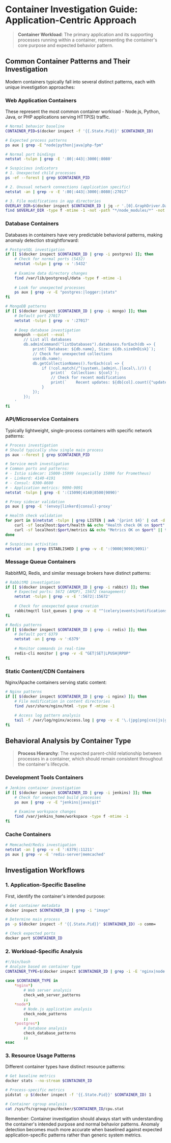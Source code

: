 # Container Investigation Guide: Application-Centric Approach

> **Container Workload**: The primary application and its supporting processes running within a container, representing the container's core purpose and expected behavior pattern.

## Common Container Patterns and Their Investigation

Modern containers typically fall into several distinct patterns, each with unique investigation approaches:

### Web Application Containers

These represent the most common container workload - Node.js, Python, Java, or PHP applications serving HTTP(S) traffic.

```bash
# Normal behavior baseline
CONTAINER_PID=$(docker inspect -f '{{.State.Pid}}' $CONTAINER_ID)

# Expected process patterns
ps aux | grep -E "node|python|java|php-fpm"

# Normal port bindings
netstat -tulpn | grep -E ':80|:443|:3000|:8080'

# Suspicious indicators
# 1. Unexpected child processes
ps -ef --forest | grep $CONTAINER_PID

# 2. Unusual network connections (application specific)
netstat -an | grep -v -E ':80|:443|:3000|:8080|:27017'

# 3. File modifications in app directories
OVERLAY_DIR=$(docker inspect $CONTAINER_ID | jq -r '.[0].GraphDriver.Data.MergedDir')
find $OVERLAY_DIR -type f -mtime -1 -not -path "*/node_modules/*" -not -path "*/logs/*"
```

### Database Containers

Databases in containers have very predictable behavioral patterns, making anomaly detection straightforward:

```bash
# PostgreSQL investigation
if [[ $(docker inspect $CONTAINER_ID | grep -i postgres) ]]; then
    # Check for normal ports (5432)
    netstat -tulpn | grep -v ':5432'
    
    # Examine data directory changes
    find /var/lib/postgresql/data -type f -mtime -1
    
    # Look for unexpected processes
    ps aux | grep -v -E "postgres:|logger:|stats"
fi

# MongoDB patterns
if [[ $(docker inspect $CONTAINER_ID | grep -i mongo) ]]; then
    # Default port 27017
    netstat -tulpn | grep -v ':27017'
    
    # Deep database investigation
    mongosh --quiet --eval '
        // List all databases
        db.adminCommand("listDatabases").databases.forEach(db => {
            print(`Database: ${db.name}, Size: ${db.sizeOnDisk}`);
            // Check for unexpected collections
            use(db.name);
            db.getCollectionNames().forEach(col => {
                if (!col.match(/^(system\.|admin\.|local\.)/)) {
                    print(`  Collection: ${col}`);
                    // Check for recent modifications
                    print(`    Recent updates: ${db[col].count({"updateTime": {$gt: new Date(Date.now() - 3600000)}})}`)
                }
            });
        });
    '
fi
```

### API/Microservice Containers

Typically lightweight, single-process containers with specific network patterns:

```bash
# Process investigation
# Should typically show single main process
ps aux --forest | grep $CONTAINER_PID

# Service mesh investigation
# Common ports and patterns:
# - Istio sidecar: 15000-15999 (especially 15090 for Prometheus)
# - Linkerd: 4140-4191
# - Consul: 8300-8600
# - Application metrics: 9090-9091
netstat -tulpn | grep -E ':(15090|4140|8500|9090)'

# Proxy sidecar validation
ps aux | grep -E '(envoy|linkerd|consul)-proxy'

# Health check validation
for port in $(netstat -tulpn | grep LISTEN | awk '{print $4}' | cut -d: -f2); do
    curl -sf localhost:$port/health && echo "Health check OK on $port" || true
    curl -sf localhost:$port/metrics && echo "Metrics OK on $port" || true
done

# Suspicious activities
netstat -an | grep ESTABLISHED | grep -v -E ':(9000|9090|9091)'
```

### Message Queue Containers

RabbitMQ, Redis, and similar message brokers have distinct patterns:

```bash
# RabbitMQ investigation
if [[ $(docker inspect $CONTAINER_ID | grep -i rabbit) ]]; then
    # Expected ports: 5672 (AMQP), 15672 (management)
    netstat -tulpn | grep -v -E ':5672|:15672'
    
    # Check for unexpected queue creation
    rabbitmqctl list_queues | grep -v -E "^(celery|events|notifications)"
fi

# Redis patterns
if [[ $(docker inspect $CONTAINER_ID | grep -i redis) ]]; then
    # Default port 6379
    netstat -an | grep -v ':6379'
    
    # Monitor commands in real-time
    redis-cli monitor | grep -v -E "GET|SET|LPUSH|RPOP"
fi
```

### Static Content/CDN Containers

Nginx/Apache containers serving static content:

```bash
# Nginx patterns
if [[ $(docker inspect $CONTAINER_ID | grep -i nginx) ]]; then
    # File modification in content directories
    find /usr/share/nginx/html -type f -mtime -1
    
    # Access log pattern analysis
    tail -f /var/log/nginx/access.log | grep -v -E '\.(jpg|png|css|js|gif)'
fi
```

## Behavioral Analysis by Container Type

> **Process Hierarchy**: The expected parent-child relationship between processes in a container, which should remain consistent throughout the container's lifecycle.

### Development Tools Containers

```bash
# Jenkins container investigation
if [[ $(docker inspect $CONTAINER_ID | grep -i jenkins) ]]; then
    # Check for unexpected build processes
    ps aux | grep -v -E "jenkins|java|git"
    
    # Examine workspace changes
    find /var/jenkins_home/workspace -type f -mtime -1
fi
```

### Cache Containers

```bash
# Memcached/Redis investigation
netstat -an | grep -v -E ':6379|:11211'
ps aux | grep -v -E 'redis-server|memcached'
```

## Investigation Workflows

### 1. Application-Specific Baseline

First, identify the container's intended purpose:

```bash
# Get container metadata
docker inspect $CONTAINER_ID | grep -i "image"

# Determine main process
ps -p $(docker inspect -f '{{.State.Pid}}' $CONTAINER_ID) -o comm=

# Check expected ports
docker port $CONTAINER_ID
```

### 2. Workload-Specific Analysis

```bash
#!/bin/bash
# Analyze based on container type
CONTAINER_TYPE=$(docker inspect $CONTAINER_ID | grep -i -E 'nginx|node|python|java|postgres|redis')

case $CONTAINER_TYPE in
    *nginx*)
        # Web server analysis
        check_web_server_patterns
        ;;
    *node*)
        # Node.js application analysis
        check_node_patterns
        ;;
    *postgres*)
        # Database analysis
        check_database_patterns
        ;;
esac
```

### 3. Resource Usage Patterns

Different container types have distinct resource patterns:

```bash
# Get baseline metrics
docker stats --no-stream $CONTAINER_ID

# Process-specific metrics
pidstat -p $(docker inspect -f '{{.State.Pid}}' $CONTAINER_ID) 1

# Container cgroup analysis
cat /sys/fs/cgroup/cpu/docker/$CONTAINER_ID/cpu.stat
```

Remember: Container investigation should always start with understanding the container's intended purpose and normal behavior patterns. Anomaly detection becomes much more accurate when baselined against expected application-specific patterns rather than generic system metrics.